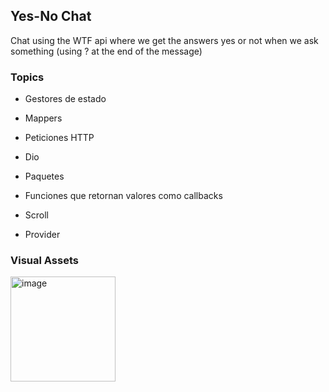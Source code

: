 ## Yes-No Chat
Chat using the WTF api where we get the answers yes or not when we ask something (using ? at the end of the message)

### Topics 
- Gestores de estado

- Mappers

- Peticiones HTTP

- Dio

- Paquetes

- Funciones que retornan valores como callbacks

- Scroll

- Provider


### Visual Assets
<img width="168" alt="image" src="https://github.com/user-attachments/assets/66ce0e6c-f8e2-43ea-a08b-5173fec277ad">
